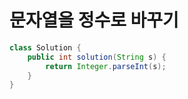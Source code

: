 # 문자열을 정수로 바꾸기

```java
class Solution {
    public int solution(String s) {
        return Integer.parseInt(s);
    }
}
```